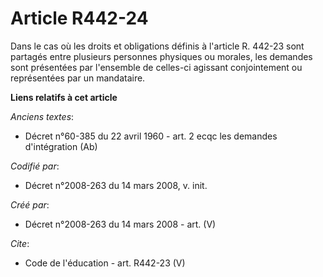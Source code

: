 # Article R442-24

Dans le cas où les droits et obligations définis à l'article R. 442-23 sont partagés entre plusieurs personnes physiques ou
morales, les demandes sont présentées par l'ensemble de celles-ci agissant conjointement ou représentées par un mandataire.

**Liens relatifs à cet article**

_Anciens textes_:

  - Décret n°60-385 du 22 avril 1960 - art. 2 ecqc les demandes d'intégration (Ab)

_Codifié par_:

  - Décret n°2008-263 du 14 mars 2008, v. init.

_Créé par_:

  - Décret n°2008-263 du 14 mars 2008 - art. (V)

_Cite_:

  - Code de l'éducation - art. R442-23 (V)
